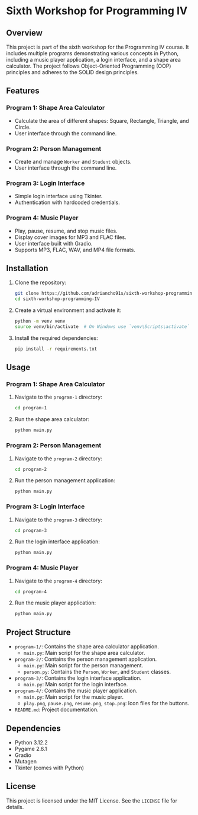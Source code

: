 # Sixth Workshop for Programming IV

## Overview

This project is part of the sixth workshop for the Programming IV course. It includes multiple programs demonstrating various concepts in Python, including a music player application, a login interface, and a shape area calculator. The project follows Object-Oriented Programming (OOP) principles and adheres to the SOLID design principles.

## Features

### Program 1: Shape Area Calculator
- Calculate the area of different shapes: Square, Rectangle, Triangle, and Circle.
- User interface through the command line.

### Program 2: Person Management
- Create and manage `Worker` and `Student` objects.
- User interface through the command line.

### Program 3: Login Interface
- Simple login interface using Tkinter.
- Authentication with hardcoded credentials.

### Program 4: Music Player
- Play, pause, resume, and stop music files.
- Display cover images for MP3 and FLAC files.
- User interface built with Gradio.
- Supports MP3, FLAC, WAV, and MP4 file formats.

## Installation

1. Clone the repository:
    ```sh
    git clone https://github.com/adriancho91s/sixth-workshop-programming-IV.git
    cd sixth-workshop-programming-IV
    ```

2. Create a virtual environment and activate it:
    ```sh
    python -m venv venv
    source venv/bin/activate  # On Windows use `venv\Scripts\activate`
    ```

3. Install the required dependencies:
    ```sh
    pip install -r requirements.txt
    ```

## Usage

### Program 1: Shape Area Calculator

1. Navigate to the `program-1` directory:
    ```sh
    cd program-1
    ```

2. Run the shape area calculator:
    ```sh
    python main.py
    ```

### Program 2: Person Management

1. Navigate to the `program-2` directory:
    ```sh
    cd program-2
    ```

2. Run the person management application:
    ```sh
    python main.py
    ```

### Program 3: Login Interface

1. Navigate to the `program-3` directory:
    ```sh
    cd program-3
    ```

2. Run the login interface application:
    ```sh
    python main.py
    ```

### Program 4: Music Player

1. Navigate to the `program-4` directory:
    ```sh
    cd program-4
    ```

2. Run the music player application:
    ```sh
    python main.py
    ```

## Project Structure

- `program-1/`: Contains the shape area calculator application.
  - `main.py`: Main script for the shape area calculator.
- `program-2/`: Contains the person management application.
  - `main.py`: Main script for the person management.
  - `person.py`: Contains the `Person`, `Worker`, and `Student` classes.
- `program-3/`: Contains the login interface application.
  - `main.py`: Main script for the login interface.
- `program-4/`: Contains the music player application.
  - `main.py`: Main script for the music player.
  - `play.png`, `pause.png`, `resume.png`, `stop.png`: Icon files for the buttons.
- `README.md`: Project documentation.

## Dependencies

- Python 3.12.2
- Pygame 2.6.1
- Gradio
- Mutagen
- Tkinter (comes with Python)

## License

This project is licensed under the MIT License. See the `LICENSE` file for details.